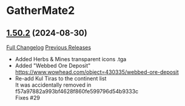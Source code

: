 # GatherMate2

## [1.50.2](https://github.com/Nevcairiel/GatherMate2/tree/1.50.2) (2024-08-30)
[Full Changelog](https://github.com/Nevcairiel/GatherMate2/compare/1.50.1...1.50.2) [Previous Releases](https://github.com/Nevcairiel/GatherMate2/releases)

- Added Herbs & Mines transparent icons .tga  
- Added "Webbed Ore Deposit"  
    https://www.wowhead.com/object=430335/webbed-ore-deposit  
- Re-add Kul Tiras to the continent list  
    It was accidentally removed in f57a97882a993bf4628f860fe599796d54b9333c  
    Fixes #29  
